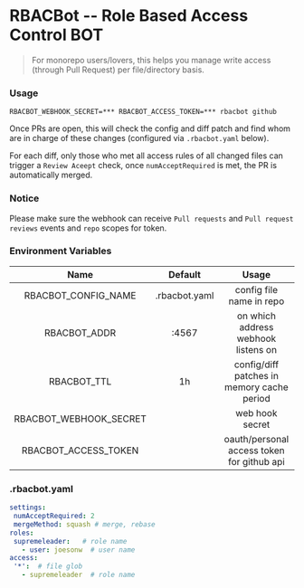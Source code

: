 
# RBACBot -- Role Based Access Control BOT 

> For monorepo users/lovers, this helps you manage write access (through Pull Request) per file/directory basis.

### Usage

```
RBACBOT_WEBHOOK_SECRET=*** RBACBOT_ACCESS_TOKEN=*** rbacbot github
```

Once PRs are open, this will check the config and diff patch and find whom are in charge of these changes (configured via `.rbacbot.yaml` below).

For each diff, only those who met all access rules of all changed files can trigger a `Review Aceept` check, once `numAcceptRequired` is met, the PR is automatically merged.

### Notice

Please make sure the webhook can receive `Pull requests` and `Pull request reviews` events and `repo` scopes for token.


### Environment Variables

|              Name             |              Default          |       Usage                    
|:-----------------------------:|:-----------------------------:|:------------------------------:
|     RBACBOT_CONFIG_NAME       |       .rbacbot.yaml           | config file name in repo        
|         RBACBOT_ADDR          |             :4567             | on which address webhook listens on
|         RBACBOT_TTL           |           1h                  | config/diff patches in memory cache period
|     RBACBOT_WEBHOOK_SECRET    |                               | web hook secret
 |     RBACBOT_ACCESS_TOKEN     |                               | oauth/personal access token for github api
 
 
 
 ### .rbacbot.yaml
 
 ```yaml
settings:
  numAcceptRequired: 2
  mergeMethod: squash # merge, rebase
roles:
  supremeleader:   # role name
    - user: joesonw  # user name
access:
  '*':  # file glob
    - supremeleader  # role name
 
 ```
 

